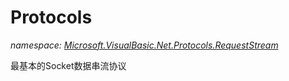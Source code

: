 ﻿
# Protocols
_namespace: [Microsoft.VisualBasic.Net.Protocols.RequestStream](N-Microsoft.VisualBasic.Net.Protocols.RequestStream.md)_

最基本的Socket数据串流协议





